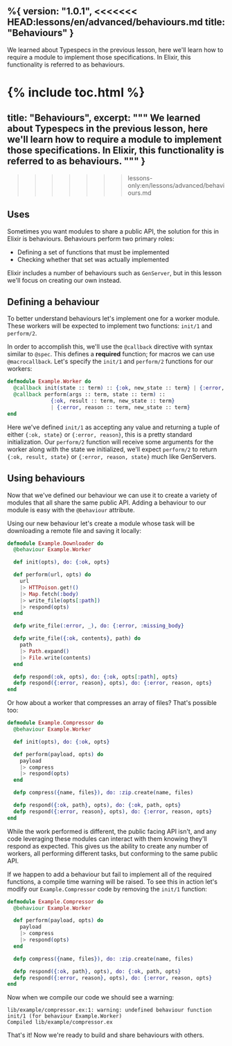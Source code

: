 %{
  version: "1.0.1",
<<<<<<< HEAD:lessons/en/advanced/behaviours.md
  title: "Behaviours"
}
---

We learned about Typespecs in the previous lesson, here we'll learn how to require a module to implement those specifications.
In Elixir, this functionality is referred to as behaviours.

{% include toc.html %}
=======
  title: "Behaviours",
  excerpt: """
  We learned about Typespecs in the previous lesson, here we'll learn how to require a module to implement those specifications.
  In Elixir, this functionality is referred to as behaviours.
  """
}
---
>>>>>>> lessons-only:en/lessons/advanced/behaviours.md

## Uses

Sometimes you want modules to share a public API, the solution for this in Elixir is behaviours.
Behaviours perform two primary roles:

+ Defining a set of functions that must be implemented
+ Checking whether that set was actually implemented

Elixir includes a number of behaviours such as `GenServer`, but in this lesson we'll focus on creating our own instead.

## Defining a behaviour

To better understand behaviours let's implement one for a worker module.
These workers will be expected to implement two functions: `init/1` and `perform/2`.

In order to accomplish this, we'll use the `@callback` directive with syntax similar to `@spec`.
This defines a __required__ function; for macros we can use `@macrocallback`.
Let's specify the `init/1` and `perform/2` functions for our workers:

```elixir
defmodule Example.Worker do
  @callback init(state :: term) :: {:ok, new_state :: term} | {:error, reason :: term}
  @callback perform(args :: term, state :: term) ::
              {:ok, result :: term, new_state :: term}
              | {:error, reason :: term, new_state :: term}
end
```

Here we've defined `init/1` as accepting any value and returning a tuple of either `{:ok, state}` or `{:error, reason}`, this is a pretty standard initialization.
Our `perform/2` function will receive some arguments for the worker along with the state we initialized, we'll expect `perform/2` to return `{:ok, result, state}` or `{:error, reason, state}` much like GenServers.

## Using behaviours

Now that we've defined our behaviour we can use it to create a variety of modules that all share the same public API.
Adding a behaviour to our module is easy with the `@behaviour` attribute.

Using our new behaviour let's create a module whose task will be downloading a remote file and saving it locally:

```elixir
defmodule Example.Downloader do
  @behaviour Example.Worker

  def init(opts), do: {:ok, opts}

  def perform(url, opts) do
    url
    |> HTTPoison.get!()
    |> Map.fetch(:body)
    |> write_file(opts[:path])
    |> respond(opts)
  end

  defp write_file(:error, _), do: {:error, :missing_body}

  defp write_file({:ok, contents}, path) do
    path
    |> Path.expand()
    |> File.write(contents)
  end

  defp respond(:ok, opts), do: {:ok, opts[:path], opts}
  defp respond({:error, reason}, opts), do: {:error, reason, opts}
end
```

Or how about a worker that compresses an array of files?  That's possible too:

```elixir
defmodule Example.Compressor do
  @behaviour Example.Worker

  def init(opts), do: {:ok, opts}

  def perform(payload, opts) do
    payload
    |> compress
    |> respond(opts)
  end

  defp compress({name, files}), do: :zip.create(name, files)

  defp respond({:ok, path}, opts), do: {:ok, path, opts}
  defp respond({:error, reason}, opts), do: {:error, reason, opts}
end
```

While the work performed is different, the public facing API isn't, and any code leveraging these modules can interact with them knowing they'll respond as expected.
This gives us the ability to create any number of workers, all performing different tasks, but conforming to the same public API.

If we happen to add a behaviour but fail to implement all of the required functions, a compile time warning will be raised.
To see this in action let's modify our `Example.Compressor` code by removing the `init/1` function:

```elixir
defmodule Example.Compressor do
  @behaviour Example.Worker

  def perform(payload, opts) do
    payload
    |> compress
    |> respond(opts)
  end

  defp compress({name, files}), do: :zip.create(name, files)

  defp respond({:ok, path}, opts), do: {:ok, path, opts}
  defp respond({:error, reason}, opts), do: {:error, reason, opts}
end
```

Now when we compile our code we should see a warning:

```shell
lib/example/compressor.ex:1: warning: undefined behaviour function init/1 (for behaviour Example.Worker)
Compiled lib/example/compressor.ex
```

That's it! Now we're ready to build and share behaviours with others.
